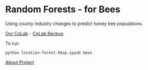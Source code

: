 # Random Forests - for Bees

Using county industry changes to predict honey bee populations.

[Our CoLab](https://colab.research.google.com/drive/1o7HXhOl_NWhVm4Nn6L-sjDHsn0bokgeI?usp=sharing) - [CoLab Backup](location-forest-bkup.ipynb)

To run

	python location-forest-bkup.ipynb bees
	
[About Project](https://model.earth/data-pipeline/research/bees/)